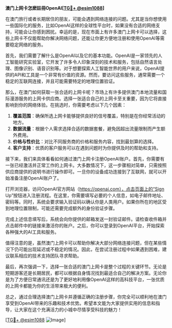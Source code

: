 **澳门上网卡怎麽註冊OpenAI[[TG💪+ @esim1088](https://t.me/s/esim1088)]**

在澳门旅行或者长期居住的朋友，可能会遇到网络连接的问题。尤其是当你想使用一些国际化的服务，比如OpenAI这样的全球性平台时，如果没有合适的网络支持，可能会让你感到困扰。幸运的是，现在市面上有许多澳门上网卡可以选择，这些上网卡不仅能帮助你解决网络问题，还能让你更方便地注册和使用OpenAI等需要稳定网络的服务。

首先，我们需要了解什么是OpenAI以及它的基本功能。OpenAI是一家领先的人工智能研究实验室，它开发了许多令人印象深刻的技术和服务，包括自然语言处理、图像识别、语音识别等。对于想要探索人工智能世界的用户来说，OpenAI提供的API和工具是一个非常有价值的资源。然而，要访问这些服务，通常需要一个稳定的互联网连接，并且可能需要特定的地理位置验证。

那么，在澳门如何获取一张合适的上网卡呢？市场上有许多提供澳门本地流量和国际漫游服务的上网卡供应商。选择一张适合自己的上网卡至关重要，因为它将直接影响到你的网络体验。在挑选时，你需要考虑以下几个因素：

1. **覆盖范围**：确保所选上网卡能够提供良好的信号覆盖，特别是在你经常活动的地方。
2. **数据流量**：根据个人需求选择合适的数据套餐，避免因超出流量限制而产生额外费用。
3. **价格与性价比**：对比不同服务商的价格和服务内容，找到最划算的选择。
4. **客户支持**：优质的客户服务可以在遇到问题时为你提供及时的帮助和支持。

接下来，我们来具体看看如何通过澳门上网卡注册OpenAI账户。首先，你需要有一张已经激活并正常工作的上网卡。大多数情况下，这一步骤相对简单，只需按照供应商提供的说明书进行操作即可。一旦你的设备成功连接到了互联网，就可以开始准备注册OpenAI账户了。

打开浏览器，访问OpenAI官方网站（https://openai.com），点击页面上的“Sign Up”按钮进入注册流程。在这里，你需要填写必要的个人信息，如电子邮件地址、密码等。同时，系统会要求输入验证码以确认你是人类用户。如果你所在的地区受到地理位置限制，可能还需要完成额外的身份验证步骤。

完成上述信息填写后，系统会向你提供的邮箱发送一封验证邮件。请检查收件箱并点击邮件中的链接来激活你的账户。之后，你可以登录到OpenAI平台，开始探索各种强大的AI工具和服务。

值得注意的是，虽然澳门上网卡可以帮助你解决大部分网络连接问题，但在某些情况下仍可能出现延迟或不稳定的情况。因此，在尝试注册过程中如果遇到困难，建议联系相应的技术支持团队寻求帮助。

最后，再次强调一下，选择一张合适的澳门上网卡是整个过程的关键环节。无论是短期游客还是长期居民，都可以根据自身情况找到最适合自己的解决方案。无论你是为了方便日常通讯还是为了更好地利用像OpenAI这样的高科技平台，一张优质的上网卡都能为你的生活带来极大的便利。

总之，通过合理选择澳门上网卡并遵循正确的注册步骤，你完全可以顺利地在澳门享受到OpenAI带来的乐趣和技术优势。希望本文能为大家提供实用的信息和指导，让大家在这个充满活力的小城中尽情享受科技的魅力！

[[TG💪+ @esim1088](https://t.me/s/esim1088) ![Image](https://i.postimg.cc/4NQfJmqS/Snipaste-2025-05-13-00-14-12.png)]